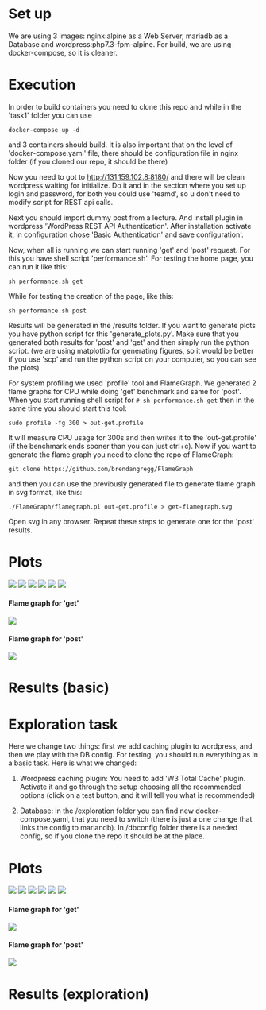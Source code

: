 # Set up
We are using 3 images: nginx:alpine as a Web Server, mariadb as a Database and wordpress:php7.3-fpm-alpine. For build, we are using docker-compose, so it is cleaner.

# Execution
In order to build containers you need to clone this repo and while in the 'task1' folder you can use 
```
docker-compose up -d 
```
and 3 containers should build. It is also important that on the level of 'docker-compose.yaml' file, there should be configuration file in nginx folder (if you cloned our repo, it should be there)


Now you need to got to http://131.159.102.8:8180/ and there will be clean wordpress waiting for initialize. Do it and in the section where you set up login and password, for both you could use 'teamd', so u don't need to modify script for REST api calls.

Next you should import dummy post from a lecture. And install plugin in wordpress 'WordPress REST API Authentication'. After installation activate it, in configuration chose 'Basic Authentication' and save configuration'.

Now, when all is running we can start running 'get' and 'post' request. For this you have shell script 'performance.sh'. For testing the home page, you can run it like this:
```
sh performance.sh get
```
While for testing the creation of the page, like this:
```
sh performance.sh post
```

Results will be generated in the /results folder. If you want to generate plots you have python script for this 'generate_plots.py'. Make sure that you generated both results for 'post' and 'get' and then simply run the python script. (we are using matplotlib for generating figures, so it would be better if you use 'scp' and run the python script on your computer, so you can see the plots)

For system profiling we used 'profile' tool and FlameGraph. We generated 2 flame graphs for CPU while doing 'get' benchmark and same for 'post'. When you start running shell script for ```# sh performance.sh get``` then in the same time you should start this tool: 
```
sudo profile -fg 300 > out-get.profile
```
It will measure CPU usage for 300s and then writes it to the 'out-get.profile' (if the benchmark ends sooner than you can just ctrl+c). Now if you want to generate the flame graph you need to clone the repo of FlameGraph:
```
git clone https://github.com/brendangregg/FlameGraph
```
and then you can use the previously generated file to generate flame graph in svg format, like this:
```
./FlameGraph/flamegraph.pl out-get.profile > get-flamegraph.svg
```
Open svg in any browser. Repeat these steps to generate one for the 'post' results.

# Plots

![](plots/basic_task/get_5000.png) 
![](plots/basic_task/get_15000.png)
![](plots/basic_task/get_25000.png)
![](plots/basic_task/post_50.png)
![](plots/basic_task/post_150.png)
![](plots/basic_task/post_250.png)

#### Flame graph for 'get'
![](plots/basic_task/flamegraph_get.svg)

#### Flame graph for 'post'
![](plots/basic_task/flamegraph_post.svg)

# Results (basic)

# Exploration task

Here we change two things: first we add caching plugin to wordpress, and then we play with the DB config. For testing, you should run everything as in a basic task. Here is what we changed:

1. Wordpress caching plugin: You need to add 'W3 Total Cache' plugin. Activate it and go through the setup choosing all the recommended options (click on a test button, and it will tell you what is recommended)

2. Database: in the /exploration folder you can find new docker-compose.yaml, that you need to switch (there is just a one change that links the config to mariandb). In /dbconfig folder there is a needed config, so if you clone the repo it should be at the place.


# Plots

![](plots/exploration_task/get_5000.png)
![](plots/exploration_task/get_15000.png)
![](plots/exploration_task/get_25000.png)
![](plots/exploration_task/post_50.png)
![](plots/exploration_task/post_150.png)
![](plots/exploration_task/post_250.png)

#### Flame graph for 'get'
![](plots/exploration_task/flamegraph-get-exploration.svg)

#### Flame graph for 'post'
![](plots/exploration_task/flamegraph-post-exploration.svg)

# Results (exploration)

